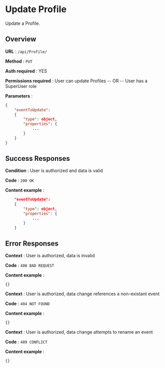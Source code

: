 # Update Profile

Update a Profile.

## Overview

**URL** : `/api/Profile/`

**Method** : `PUT`

**Auth required** : YES

**Permissions required** : User can update Profiles -- OR -- User has a SuperUser role

**Parameters** :

```json
{
    "eventToUpdate":
    {
        "type": object,
        "properties": {
            ...
        }
    }
}
```

## Success Responses

**Condition** : User is authorized and data is valid

**Code** : `200 OK`

**Content example** :

```json
    "eventToUpdate":
    {
        "type": object,
        "properties": {
            ...
        }
    }
```

## Error Responses

**Context** : User is authorized, data is invalid

**Code** : `400 BAD REQUEST`

**Content example** :

```
{}
```

**Context** : User is authorized, data change references a non-existant event

**Code** : `404 NOT FOUND`

**Content example** :

```
{}
```

**Context** : User is authorized, data change attempts to rename an event

**Code** : `409 CONFLICT`

**Content example** :

```
{}
```